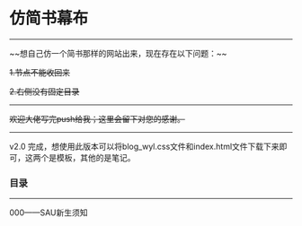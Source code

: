 # 仿简书幕布

<hr>
~~想自己仿一个简书那样的网站出来，现在存在以下问题：~~

~~1.节点不能收回来~~

~~2.右侧没有固定目录~~

<hr>

~~欢迎大佬写完push给我；这里会留下对您的感谢。~~


<hr>
v2.0 完成，想使用此版本可以将blog_wyl.css文件和index.html文件下载下来即可，这两个是模板，其他的是笔记。

### 目录

<hr>

000——SAU新生须知





